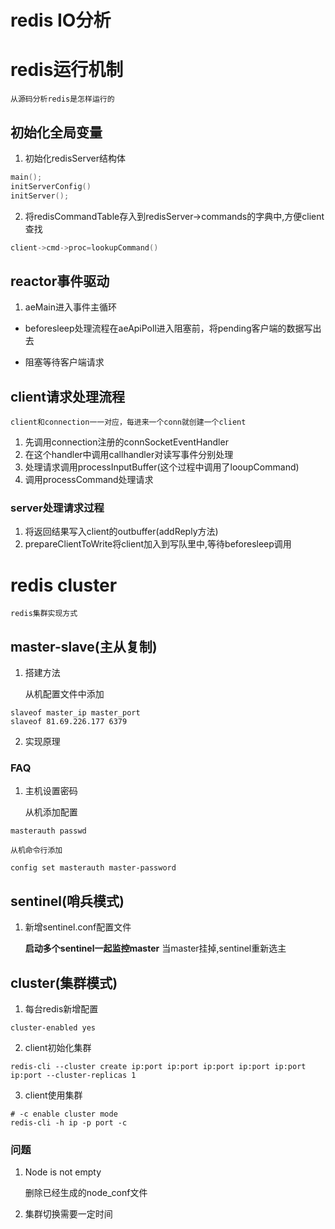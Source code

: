 # redis IO分析

# redis运行机制

	从源码分析redis是怎样运行的

## 初始化全局变量
1. 初始化redisServer结构体
```C
main();
initServerConfig()
initServer();
```
2. 将redisCommandTable存入到redisServer->commands的字典中,方便client查找
```C
client->cmd->proc=lookupCommand()
```

## reactor事件驱动

1. aeMain进入事件主循环
* beforesleep处理流程在aeApiPoll进入阻塞前，将pending客户端的数据写出去

* 阻塞等待客户端请求

## client请求处理流程

	client和connection一一对应，每进来一个conn就创建一个client

1. 先调用connection注册的connSocketEventHandler
2. 在这个handler中调用callhandler对读写事件分别处理
3. 处理请求调用processInputBuffer(这个过程中调用了looupCommand)
4. 调用processCommand处理请求

### server处理请求过程
1. 将返回结果写入client的outbuffer(addReply方法)
2. prepareClientToWrite将client加入到写队里中,等待beforesleep调用

# redis cluster

	redis集群实现方式

## master-slave(主从复制)

1. 搭建方法

	从机配置文件中添加
```redis
slaveof master_ip master_port
slaveof 81.69.226.177 6379
```

2. 实现原理

### FAQ
1. 主机设置密码

	从机添加配置
```config
masterauth passwd
```
	从机命令行添加
```config
config set masterauth master-password
```


## sentinel(哨兵模式)
1. 新增sentinel.conf配置文件

	**启动多个sentinel一起监控master**
	当master挂掉,sentinel重新选主

## cluster(集群模式)
1. 每台redis新增配置
```config
cluster-enabled yes
```
2. client初始化集群
```shell
redis-cli --cluster create ip:port ip:port ip:port ip:port ip:port ip:port --cluster-replicas 1
```
3. client使用集群
```shell
# -c enable cluster mode
redis-cli -h ip -p port -c
```

### 问题
1. Node is not empty

	删除已经生成的node_conf文件

2. 集群切换需要一定时间